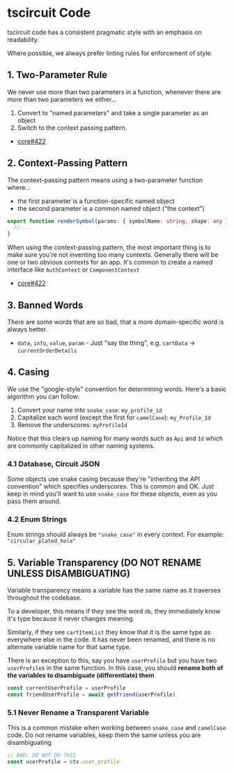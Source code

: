 # tscircuit Code

tscircuit code has a consistent pragmatic style with an emphasis on readability.

Where possible, we always prefer linting rules for enforcement of style.

## 1. Two-Parameter Rule

We never use more than two parameters in a function, whenever there are more than two parameters we either...

1. Convert to "named parameters" and take a single parameter as an object
2. Switch to the context passing pattern.

- [core#422](https://github.com/tscircuit/core/pull/422#discussion_r1885804180)

## 2. Context-Passing Pattern

The context-passing pattern means using a two-parameter function where...
- the first parameter is a function-specific named object
- the second parameter is a common named object ("the context")

```ts
export function renderSymbol(params: { symbolName: string, shape: any }, ctx: AppContext) {
  // ...
}
```


When using the context-passing pattern, the most important thing is to make sure you're not inventing too many contexts. Generally
there will be one or two obvious contexts for an app. It's common to create a named interface like `AuthContext` or `ComponentContext`

- [core#422](https://github.com/tscircuit/core/pull/422#discussion_r1885804180)

## 3. Banned Words

There are some words that are so bad, that a more domain-specific word is always better.

- `data`, `info`, `value`, `param` - Just "say the thing", e.g. `cartData` -> `currentOrderDetails`

## 4. Casing

We use the "google-style" convention for determining words. Here's a basic algorithm you can follow:

1. Convert your name into `snake_case`: `my_profile_id`
2. Capitalize each word (except the first for `camelCase`): `my_Profile_Id`
3. Remove the underscores: `myProfileId`

Notice that this clears up naming for many words such as `Api` and `Id` which are commonly capitalized in
other naming systems.

### 4.1 Database, Circuit JSON

Some objects use snake casing because they're "inheriting the API convention" which specifies underscores. This
is common and OK. Just keep in mind you'll want to use `snake_case` for these objects, even as you pass them
around.

### 4.2 Enum Strings

Enum strings should always be `"snake_case"` in every context. For example: `"circular_plated_hole"`


## 5. Variable Transparency (DO NOT RENAME UNLESS DISAMBIGUATING)

Variable transparency means a variable has the same name as it traverses throughout the codebase.

To a developer, this means if they see the word `db`, they immediately know it's type because it
never changes meaning.

Similarly, if they see `cartItemList` they know that it is the same type as everywhere else in the
code. It has never been renamed, and there is no alternate variable name for that same type.

There is an exception to this, say you have `userProfile` but you have two `userProfile`s in the same
function. In this case, you should **rename both of the variables to disambiguate (differentiate) them**

```ts
const currentUserProfile = userProfile
const friendUserProfile = await getFriend(userProfile)
```

### 5.1 Never Rename a Transparent Variable

This is a common mistake when working between `snake_case` and `camelCase` code. Do not rename variables,
keep them the same unless you are disambiguating

```ts
// BAD: DO NOT DO THIS
const userProfile = ctx.user_profile
```
